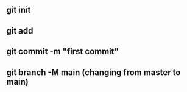 ## git init
## git add
## git commit -m "first commit"
## git branch -M main (changing from master to main) 